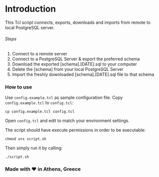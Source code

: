 # Introduction
This Tcl script connects, exports, downloads and imports from remote to local PostgreSQL server.

###### Steps
1. Connect to a remote server
2. Connect to a PostgreSQL Server & export the preferred schema
3. Download the exported [schema].[DATE].sql to your computer
4. Delete the [schema] from your local PostgreSQL Server
5. Import the freshly downloaded [schema].[DATE].sql file to that schema


### How to use
Use `config.example.tcl` as sample configuration file.
Copy `config.example.tcl` to `config.tcl`:
```
cp config.example.tcl config.tcl
```
Open `config.tcl` and edit to match your environment settings.

The script should have execute permissions in order to be executable:
```
chmod u+x script.sh
```
Then simply run it by calling:
```
./script.sh
```

### Made with ❤ in Athens, Greece
